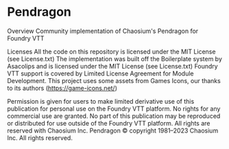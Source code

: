 # Pendragon

Overview
Community implementation of Chaosium's Pendragon for Foundry VTT

Licenses
All the code on this repository is licensed under the  MIT License (see License.txt)
The implementation was built off the Boilerplate system by Asacolips and is licensed under the MIT License (see License.txt)
Foundry VTT support is covered by Limited License Agreement for Module Development.
This project uses some assets from Games Icons, our thanks to its authors (https://game-icons.net/)

Permission is given for users to make limited derivative use of this publication for personal use on the Foundry VTT platform. No rights for any commercial use are granted. No part of this publication may be reproduced or distributed for use outside of the Foundry VTT platform. All rights are reserved with Chaosium Inc.
Pendragon © copyright 1981–2023 Chaosium Inc. All rights reserved.
